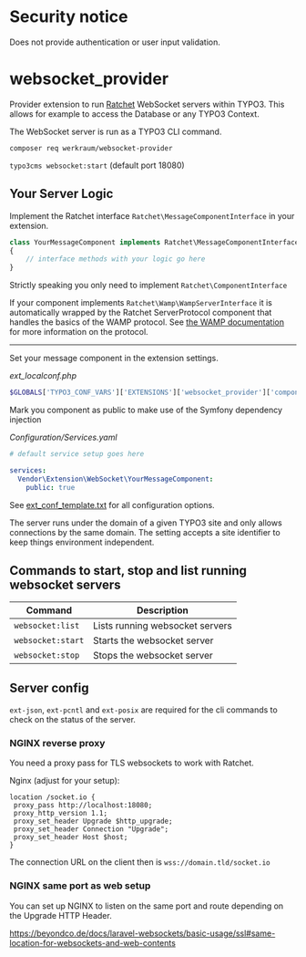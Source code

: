 # Security notice

Does not provide authentication or user input validation.

# websocket_provider

Provider extension to run [Ratchet](https://github.com/ratchetphp/Ratchet) WebSocket servers within TYPO3.
This allows for example to access the Database or any TYPO3 Context.

The WebSocket server is run as a TYPO3 CLI command.

`composer req werkraum/websocket-provider`

`typo3cms websocket:start` (default port 18080)

## Your Server Logic

Implement the Ratchet interface `Ratchet\MessageComponentInterface` in your extension.
```php
class YourMessageComponent implements Ratchet\MessageComponentInterface
{
    // interface methods with your logic go here
}
```

Strictly speaking you only need to implement `Ratchet\ComponentInterface`

If your component implements `Ratchet\Wamp\WampServerInterface` it is automatically wrapped by the Ratchet
ServerProtocol component that handles the basics of the WAMP protocol.
See [the WAMP documentation](https://wamp-proto.org/wamp_latest_ietf.html#name-protocol-overview) for more information
on the protocol.

--- 

Set your message component in the extension settings.

_ext_localconf.php_
```php
$GLOBALS['TYPO3_CONF_VARS']['EXTENSIONS']['websocket_provider']['component'] = Vendor\Extensions\WebSocket\YourMessageComponent::class
```

Mark you component as public to make use of the Symfony dependency injection

_Configuration/Services.yaml_
```yaml
# default service setup goes here

services:
  Vendor\Extension\WebSocket\YourMessageComponent:
    public: true
```

See [ext_conf_template.txt](ext_conf_template.txt) for all configuration options.

The server runs under the domain of a given TYPO3 site and only allows connections by the same domain.
The setting accepts a site identifier to keep things environment independent.

## Commands to start, stop and list running websocket servers
| Command           | Description                     |
|-------------------|---------------------------------|
| `websocket:list`    | Lists running websocket servers |
| `websocket:start`   | Starts the websocket server     |
| `websocket:stop`    | Stops the websocket server      |

## Server config

`ext-json`, `ext-pcntl` and `ext-posix` are required for the cli commands to check on the status of the server. 

### NGINX reverse proxy

You need a proxy pass for TLS websockets to work with Ratchet.

Nginx (adjust for your setup):
```
location /socket.io {
 proxy_pass http://localhost:18080;
 proxy_http_version 1.1;
 proxy_set_header Upgrade $http_upgrade;
 proxy_set_header Connection "Upgrade";
 proxy_set_header Host $host; 
}
```

The connection URL on the client then is `wss://domain.tld/socket.io`

### NGINX same port as web setup

You can set up NGINX to listen on the same port and route depending on the Upgrade
HTTP Header.

https://beyondco.de/docs/laravel-websockets/basic-usage/ssl#same-location-for-websockets-and-web-contents